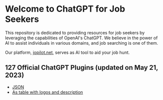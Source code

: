 # Welcome to ChatGPT for Job Seekers

This repository is dedicated to providing resources for job seekers by leveraging the capabilities of OpenAI's ChatGPT. We believe in the power of AI to assist individuals in various domains, and job searching is one of them. 

Our platform, [jopilot.net](https://jopilot.net/), serves as AI tool to aid your job hunt.

## 127 Official ChatGPT Plugins (updated on May 21, 2023)

 - [JSON](https://raw.githubusercontent.com/jopilot-net/jopilot-4-job-seekers/main/chatgpt_plugins.json)
 - [As table with logos and description](https://github.com/jopilot-net/jopilot-4-job-seekers/blob/main/chat-gpt-plugins.md) 



